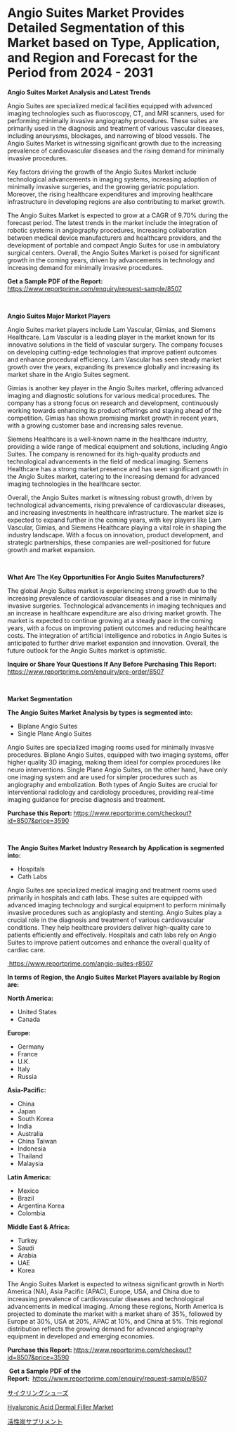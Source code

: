 <p><h1>Angio Suites Market Provides Detailed Segmentation of this Market based on Type, Application, and Region and Forecast for the Period from 2024 - 2031</h1></p><p><strong>Angio Suites Market Analysis and Latest Trends</strong></p>
<p><p>Angio Suites are specialized medical facilities equipped with advanced imaging technologies such as fluoroscopy, CT, and MRI scanners, used for performing minimally invasive angiography procedures. These suites are primarily used in the diagnosis and treatment of various vascular diseases, including aneurysms, blockages, and narrowing of blood vessels. The Angio Suites Market is witnessing significant growth due to the increasing prevalence of cardiovascular diseases and the rising demand for minimally invasive procedures.</p><p>Key factors driving the growth of the Angio Suites Market include technological advancements in imaging systems, increasing adoption of minimally invasive surgeries, and the growing geriatric population. Moreover, the rising healthcare expenditures and improving healthcare infrastructure in developing regions are also contributing to market growth.</p><p>The Angio Suites Market is expected to grow at a CAGR of 9.70% during the forecast period. The latest trends in the market include the integration of robotic systems in angiography procedures, increasing collaboration between medical device manufacturers and healthcare providers, and the development of portable and compact Angio Suites for use in ambulatory surgical centers. Overall, the Angio Suites Market is poised for significant growth in the coming years, driven by advancements in technology and increasing demand for minimally invasive procedures.</p></p>
<p><strong>Get a Sample PDF of the Report:&nbsp;</strong> <a href="https://www.reportprime.com/enquiry/request-sample/8507">https://www.reportprime.com/enquiry/request-sample/8507</a></p>
<p>&nbsp;</p>
<p><strong>Angio Suites Major Market Players</strong></p>
<p><p>Angio Suites market players include Lam Vascular, Gimias, and Siemens Healthcare. Lam Vascular is a leading player in the market known for its innovative solutions in the field of vascular surgery. The company focuses on developing cutting-edge technologies that improve patient outcomes and enhance procedural efficiency. Lam Vascular has seen steady market growth over the years, expanding its presence globally and increasing its market share in the Angio Suites segment.</p><p>Gimias is another key player in the Angio Suites market, offering advanced imaging and diagnostic solutions for various medical procedures. The company has a strong focus on research and development, continuously working towards enhancing its product offerings and staying ahead of the competition. Gimias has shown promising market growth in recent years, with a growing customer base and increasing sales revenue.</p><p>Siemens Healthcare is a well-known name in the healthcare industry, providing a wide range of medical equipment and solutions, including Angio Suites. The company is renowned for its high-quality products and technological advancements in the field of medical imaging. Siemens Healthcare has a strong market presence and has seen significant growth in the Angio Suites market, catering to the increasing demand for advanced imaging technologies in the healthcare sector.</p><p>Overall, the Angio Suites market is witnessing robust growth, driven by technological advancements, rising prevalence of cardiovascular diseases, and increasing investments in healthcare infrastructure. The market size is expected to expand further in the coming years, with key players like Lam Vascular, Gimias, and Siemens Healthcare playing a vital role in shaping the industry landscape. With a focus on innovation, product development, and strategic partnerships, these companies are well-positioned for future growth and market expansion.</p></p>
<p>&nbsp;</p>
<p><strong>What Are The Key Opportunities For Angio Suites Manufacturers?</strong></p>
<p><p>The global Angio Suites market is experiencing strong growth due to the increasing prevalence of cardiovascular diseases and a rise in minimally invasive surgeries. Technological advancements in imaging techniques and an increase in healthcare expenditure are also driving market growth. The market is expected to continue growing at a steady pace in the coming years, with a focus on improving patient outcomes and reducing healthcare costs. The integration of artificial intelligence and robotics in Angio Suites is anticipated to further drive market expansion and innovation. Overall, the future outlook for the Angio Suites market is optimistic.</p></p>
<p><strong>Inquire or Share Your Questions If Any Before Purchasing This Report:</strong> <a href="https://www.reportprime.com/enquiry/pre-order/8507">https://www.reportprime.com/enquiry/pre-order/8507</a></p>
<p>&nbsp;</p>
<p><strong>Market Segmentation</strong></p>
<p><strong>The Angio Suites Market Analysis by types is segmented into:</strong></p>
<p><ul><li>Biplane Angio Suites</li><li>Single Plane Angio Suites</li></ul></p>
<p><p>Angio Suites are specialized imaging rooms used for minimally invasive procedures. Biplane Angio Suites, equipped with two imaging systems, offer higher quality 3D imaging, making them ideal for complex procedures like neuro interventions. Single Plane Angio Suites, on the other hand, have only one imaging system and are used for simpler procedures such as angiography and embolization. Both types of Angio Suites are crucial for interventional radiology and cardiology procedures, providing real-time imaging guidance for precise diagnosis and treatment.</p></p>
<p><strong>Purchase this Report:&nbsp;</strong><a href="https://www.reportprime.com/checkout?id=8507&price=3590">https://www.reportprime.com/checkout?id=8507&price=3590</a></p>
<p>&nbsp;</p>
<p><strong>The Angio Suites Market Industry Research by Application is segmented into:</strong></p>
<p><ul><li>Hospitals</li><li>Cath Labs</li></ul></p>
<p><p>Angio Suites are specialized medical imaging and treatment rooms used primarily in hospitals and cath labs. These suites are equipped with advanced imaging technology and surgical equipment to perform minimally invasive procedures such as angioplasty and stenting. Angio Suites play a crucial role in the diagnosis and treatment of various cardiovascular conditions. They help healthcare providers deliver high-quality care to patients efficiently and effectively. Hospitals and cath labs rely on Angio Suites to improve patient outcomes and enhance the overall quality of cardiac care.</p></p>
<p><a href="https://www.reportprime.com/angio-suites-r8507">&nbsp;https://www.reportprime.com/angio-suites-r8507</a></p>
<p><strong>In terms of Region, the Angio Suites Market Players available by Region are:</strong></p>
<p>
    <p> <strong> North America: </strong>
        <ul>
            <li>United States</li>
            <li>Canada</li>
        </ul>
        </p> 
    <p> <strong> Europe: </strong>
        <ul>
            <li>Germany</li>
            <li>France</li>
            <li>U.K.</li>
            <li>Italy</li>
            <li>Russia</li>
        </ul>
        </p> 
    <p> <strong> Asia-Pacific: </strong>
        <ul>
            <li>China</li>
            <li>Japan</li>
            <li>South Korea</li>
            <li>India</li>
            <li>Australia</li>
            <li>China Taiwan</li>
            <li>Indonesia</li>
            <li>Thailand</li>
            <li>Malaysia</li>
        </ul>
        </p> 
    <p> <strong> Latin America: </strong>
        <ul>
            <li>Mexico</li>
            <li>Brazil</li>
            <li>Argentina Korea</li>
            <li>Colombia</li>
        </ul>
        </p> 
    <p> <strong> Middle East & Africa: </strong>
        <ul>
            <li>Turkey</li>
            <li>Saudi</li>
            <li>Arabia</li>
            <li>UAE</li>
            <li>Korea</li>
        </ul>
    </p>
    </p>
<p><p>The Angio Suites Market is expected to witness significant growth in North America (NA), Asia Pacific (APAC), Europe, USA, and China due to increasing prevalence of cardiovascular diseases and technological advancements in medical imaging. Among these regions, North America is projected to dominate the market with a market share of 35%, followed by Europe at 30%, USA at 20%, APAC at 10%, and China at 5%. This regional distribution reflects the growing demand for advanced angiography equipment in developed and emerging economies.</p></p>
<p><strong>Purchase this Report: </strong><a href="https://www.reportprime.com/checkout?id=8507&price=3590">https://www.reportprime.com/checkout?id=8507&price=3590</a></p>
<p>&nbsp;<strong>Get a Sample PDF of the Report:&nbsp;&nbsp;</strong><a href="https://www.reportprime.com/enquiry/request-sample/8507">https://www.reportprime.com/enquiry/request-sample/8507</a></p>
<p><strong></strong></p>
<p><p><a href="https://github.com/laurenreichert/Market-Research-Report-List-1/blob/main/309538822930.md">サイクリングシューズ</a></p><p><a href="https://github.com/mbisetmhermsr/Market-Research-Report-List-2/blob/main/hyaluronic-acid-dermal-filler-market.md">Hyaluronic Acid Dermal Filler Market</a></p><p><a href="https://github.com/RodHoppe07/Market-Research-Report-List-1/blob/main/537667922931.md">活性炭サプリメント</a></p></p>